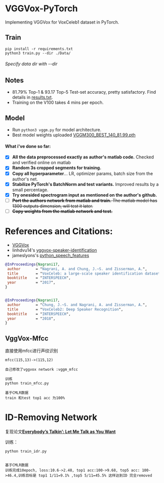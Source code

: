 # VGGVox-PyTorch
Implementing VGGVox for VoxCeleb1 dataset in PyTorch.

## Train

```
pip install -r requirements.txt
python3 train.py --dir ./Data/
```

###### Specify data dir with --dir

## Notes
- 81.79% Top-1 & 93.17 Top-5 Test-set accuracy, pretty satisfactory. Find details in [results.txt](results.txt).
- Training on the V100 takes 4 mins per epoch.

## Model
- Run `python3 vggm.py` for model architecture.
- Best model weights uploaded [VGGM300_BEST_140_81.99.pth](models/VGGM300_BEST_140_81.99.pth)

#### What i've done so far:
 - [x] **All the data preprocessed exactly as author's matlab code.** Checked and verified online on matlab
 - [x] **Random 3s cropped segments for training.**
 - [x] **Copy all hyperparameter**... LR, optimizer params, batch size from the author's net.
 - [x] **Stabilize PyTorch's BatchNorm and test variants.** Improved results by a small percentage.
 - [x] **Try onesided spectrogram input as mentioned on the author's github.**
 - [ ] ~~**Port the authors network from matlab and train.** The matlab model has 1300 outputs dimension, will test it later.~~
 - [ ] ~~**Copy weights from the matlab network and test.**~~

# References and Citations:

 - [VGGVox](https://github.com/a-nagrani/VGGVox)
 - linhdvu14's [vggvox-speaker-identification](https://github.com/linhdvu14/vggvox-speaker-identification)
 - jameslyons's [python_speech_features](https://github.com/jameslyons/python_speech_features)

 ```bibtex
@InProceedings{Nagrani17,
  author       = "Nagrani, A. and Chung, J.~S. and Zisserman, A.",
  title        = "VoxCeleb: a large-scale speaker identification dataset",
  booktitle    = "INTERSPEECH",
  year         = "2017",
}


@InProceedings{Nagrani17,
  author       = "Chung, J.~S. and Nagrani, A. and Zisserman, A.",
  title        = "VoxCeleb2: Deep Speaker Recognition",
  booktitle    = "INTERSPEECH",
  year         = "2018",
}
 ```



## VggVox-Mfcc 

直接使用mfcc进行声纹识别

```
mfcc(115,13)->(115,12)

自己修改了vggvox network :vggm_mfcc

训练
python train_mfcc.py

基于CMLR数据
train 和test top1 acc 为100%
```



# ID-Removing Network

复现论文[**Everybody’s Talkin’: Let Me Talk as You Want**](https://arxiv.org/pdf/1904.09571.pdf)

训练：

```
python train_idr.py


基于CMLR数据
训练完成10epoch, loss:10.6->2.48, top1 acc:100->9.68, top5 acc: 100->46.4,训练目标是 top1 1/11=9.1% ,top5 5/11=45.5% 这样达到ID 完全removed

```






